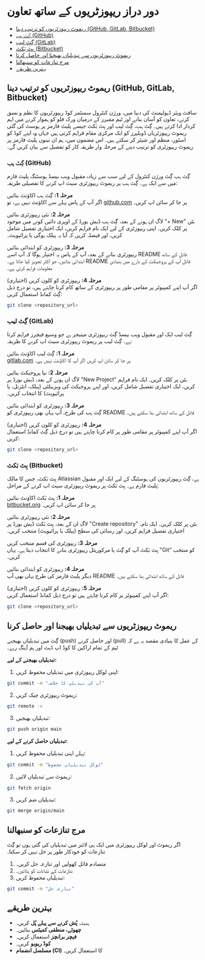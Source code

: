 # دور دراز ریپوزٹریوں کے ساتھ تعاون

- [ریموٹ ریپوزٹریوں کو ترتیب دینا (GitHub, GitLab, Bitbucket)](#ریموٹ-ریپوزٹریوں-کو-ترتیب-دینا-github-gitlab-bitbucket)
- [گِٹ ہب (GitHub)](#گِٹ-ہب-github)
- [گِٹ لیب (GitLab)](#گِٹ-لیب-gitlab)
- [بِٹ بَکٹ (Bitbucket)](#بِٹ-بَکٹ-bitbucket)
- [ریموٹ ریپوزٹریوں سے تبدیلیاں بھیجنا اور حاصل کرنا](#ریموٹ-ریپوزٹریوں-سے-تبدیلیاں-بھیجنا-اور-حاصل-کرنا)
- [مرج تنازعات کو سنبھالنا](#مرج-تنازعات-کو-سنبھالنا)
- [بہترین طریقے](#بہترین-طریقے)

## ریموٹ ریپوزٹریوں کو ترتیب دینا (GitHub, GitLab, Bitbucket)

سافٹ ویئر ڈیولپمنٹ کی دنیا میں، ورژن کنٹرول سسٹمز کوڈ ریپوزٹریوں کا نظم و نسق کرنے، تعاون کو آسان بنانے اور ٹیم ممبرز کے درمیان ورک فلو کو ہموار کرنے میں اہم کردار ادا کرتے ہیں۔ گِٹ ہب، گِٹ لیب اور بِٹ بَکٹ جیسے پلیٹ فارمز پر ہوسٹ کی گئی ریموٹ ریپوزٹریاں ڈویلپرز کو ایک مرکزی مقام فراہم کرتی ہیں جہاں وہ اپنے کوڈ کو اسٹور، منظم اور شیئر کر سکتے ہیں۔ اس مضمون میں، ہم ان تینوں پلیٹ فارمز پر ریموٹ ریپوزٹری کو ترتیب دینے کے مرحلہ وار طریقہ کار کو تفصیل سے بیان کریں گے۔

### گِٹ ہب (GitHub)

گِٹ ہب گِٹ ورژن کنٹرول کے لیے سب سے زیادہ مقبول ویب بیسڈ ہوسٹنگ پلیٹ فارم میں سے ایک ہے۔ گِٹ ہب پر ریموٹ ریپوزٹری سیٹ اپ کرنے کا تفصیلی طریقہ:

**مرحلہ 1:** گِٹ ہب اکاؤنٹ بنائیں  
اگر آپ کے پاس پہلے سے اکاؤنٹ نہیں ہے، تو [github.com](https://github.com) پر جا کر سائن اپ کریں۔

**مرحلہ 2:** نئی ریپوزٹری بنائیں  
لاگ ان ہونے کے بعد، گِٹ ہب ڈیش بورڈ کے اوپری دائیں کونے میں موجود "+ New" بٹن پر کلک کریں۔ اپنی ریپوزٹری کے لیے ایک نام فراہم کریں، ایک اختیاری تفصیل شامل کریں، اور فیصلہ کریں کہ آیا یہ پبلک ہوگی یا پرائیویٹ۔

**مرحلہ 3:** ریپوزٹری کو ابتدائی بنائیں  
ریپوزٹری بنانے کے بعد، آپ کے پاس یہ اختیار ہوگا کہ آپ اسے README فائل کے ساتھ ابتدائی بنائیں، جو اکثر تجویز کیا جاتا ہے۔ README فائل آپ کے پروجیکٹ کے بارے میں بنیادی معلومات فراہم کرتی ہے۔

**مرحلہ 4:** ریپوزٹری کو کلون کریں (اختیاری)  
اگر آپ اپنے کمپیوٹر پر مقامی طور پر ریپوزٹری کے ساتھ کام کرنا چاہتے ہیں، تو درج ذیل گِٹ کمانڈ استعمال کریں:  

```bash
git clone <repository_url>
```

### گِٹ لیب (GitLab)

گِٹ لیب ایک اور مقبول ویب بیسڈ گِٹ ریپوزٹری مینیجر ہے جو وسیع فیچرز فراہم کرتا ہے۔ گِٹ لیب پر ریموٹ ریپوزٹری سیٹ اپ کرنے کا طریقہ:

**مرحلہ 1:** گِٹ لیب اکاؤنٹ بنائیں  
[gitlab.com](https://gitlab.com) پر جا کر سائن اپ کریں اگر آپ کا اکاؤنٹ نہیں ہے۔

**مرحلہ 2:** نیا پروجیکٹ بنائیں  
لاگ ان ہونے کے بعد، ڈیش بورڈ پر "New Project" بٹن پر کلک کریں۔ ایک نام فراہم کریں، ایک اختیاری تفصیل شامل کریں، اور اپنے پروجیکٹ کی ویزیبلٹی (پبلک، انٹرنل، یا پرائیویٹ) کا انتخاب کریں۔

**مرحلہ 3:** ریپوزٹری کو ابتدائی بنائیں  
گِٹ ہب کی طرح، آپ یہاں بھی ریپوزٹری کو README فائل کے ساتھ ابتدائی بنا سکتے ہیں۔

**مرحلہ 4:** ریپوزٹری کو کلون کریں (اختیاری)  
اگر آپ اپنے کمپیوٹر پر مقامی طور پر کام کرنا چاہتے ہیں تو درج ذیل گِٹ کمانڈ استعمال کریں:  

```bash
git clone <repository_url>
```

### بِٹ بَکٹ (Bitbucket)

بِٹ بَکٹ، جس کا مالک Atlassian ہے، گِٹ ریپوزٹریوں کی ہوسٹنگ کے لیے ایک اور مقبول پلیٹ فارم ہے۔ بِٹ بَکٹ پر ریموٹ ریپوزٹری سیٹ اپ کرنے کے مراحل:

**مرحلہ 1:** بِٹ بَکٹ اکاؤنٹ بنائیں  
[bitbucket.org](https://bitbucket.org) پر جا کر سائن اپ کریں۔

**مرحلہ 2:** نئی ریپوزٹری بنائیں  
لاگ ان کے بعد، بِٹ بَکٹ ڈیش بورڈ پر "Create repository" بٹن پر کلک کریں۔ ایک نام، اختیاری تفصیل فراہم کریں، اور رسائی کی سطح (پبلک یا پرائیویٹ) منتخب کریں۔

**مرحلہ 3:** ریپوزٹری کی قسم منتخب کریں  
بِٹ بَکٹ آپ کو گِٹ یا مرکوریئل ریپوزٹری بنانے کا انتخاب دیتا ہے۔ یہاں "Git" کو منتخب کریں۔

**مرحلہ 4:** ریپوزٹری کو ابتدائی بنائیں  
دیگر پلیٹ فارمز کی طرح یہاں بھی آپ README فائل کے ساتھ ابتدائی بنا سکتے ہیں۔

**مرحلہ 5:** ریپوزٹری کو کلون کریں (اختیاری)  
اگر آپ اپنے کمپیوٹر پر کام کرنا چاہتے ہیں تو درج ذیل کمانڈ استعمال کریں:  

```bash
git clone <repository_url>
```

## ریموٹ ریپوزٹریوں سے تبدیلیاں بھیجنا اور حاصل کرنا

گِٹ میں تبدیلیاں بھیجنے (push) اور حاصل کرنے (pull) کے عمل کا بنیادی مقصد یہ ہے کہ ٹیم کے تمام اراکین کا کوڈ اپ ڈیٹ اور ہم آہنگ رہے۔  

**تبدیلیاں بھیجنے کے لیے:**

1. اپنی لوکل ریپوزٹری میں تبدیلیاں محفوظ کریں:  
```bash
git commit -m "آپ کی تبدیلی کا خلاصہ"
```

2. ریموٹ ریپوزٹری چیک کریں:  
```bash
git remote -v
```

3. تبدیلیاں بھیجیں:  
```bash
git push origin main
```

**تبدیلیاں حاصل کرنے کے لیے:**

1. پہلے اپنی تبدیلیاں محفوظ کریں:  
```bash
git commit -m "لوکل تبدیلیاں محفوظ"
```

2. ریموٹ سے تبدیلیاں لائیں:  
```bash
git fetch origin
```

3. تبدیلیاں ضم کریں:  
```bash
git merge origin/main
```

## مرج تنازعات کو سنبھالنا

اگر ریموٹ اور لوکل ریپوزٹری میں ایک ہی لائنز میں تبدیلیاں کی گئی ہوں تو گِٹ تنازعات کو خودکار طور پر حل نہیں کر سکتا۔

1. متصادم فائل کھولیں اور تنازعہ حل کریں۔
2. تنازعات کے نشانات کو ہٹائیں۔
3. تبدیلیاں محفوظ کریں:  
```bash
git commit -m "تنازعہ حل"
```

## بہترین طریقے

- ہمیشہ **پُش کرنے سے پہلے پُل** کریں۔  
- **چھوٹے، منطقی کمیٹس** بنائیں۔  
- **فیچر برانچز** استعمال کریں۔  
- **کوڈ ریویو** کریں۔  
- **مسلسل انضمام (CI)** کا استعمال کریں۔
